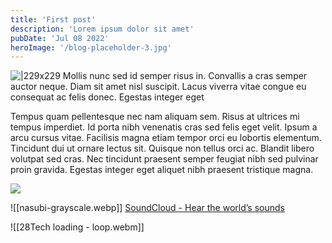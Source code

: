```yaml
---
title: 'First post'
description: 'Lorem ipsum dolor sit amet'
pubDate: 'Jul 08 2022'
heroImage: '/blog-placeholder-3.jpg'
---
```


![|229x229](/assets/nasubi-swap.webp)
Mollis nunc sed id semper risus in. Convallis a cras semper auctor neque. Diam sit amet nisl suscipit. Lacus viverra vitae congue eu consequat ac felis donec. Egestas integer eget 

Tempus quam pellentesque nec nam aliquam sem. Risus at ultrices mi tempus imperdiet. Id porta nibh venenatis cras sed felis eget velit. Ipsum a arcu cursus vitae. Facilisis magna etiam tempor orci eu lobortis elementum. Tincidunt dui ut ornare lectus sit. Quisque non tellus orci ac. Blandit libero volutpat sed cras. Nec tincidunt praesent semper feugiat nibh sed pulvinar proin gravida. Egestas integer eget aliquet nibh praesent tristique magna.

![](/assets/nasubi-new.webp)

![[nasubi-grayscale.webp]]
[SoundCloud - Hear the world’s sounds](https://soundcloud.com/you/likes)



![[28Tech loading - loop.webm]]